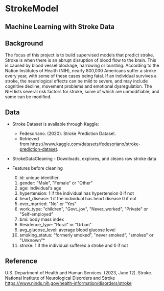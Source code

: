 # StrokeModel
Machine Learning with Stroke Data
---

## Background
The focus of this project is to build supervised models that predict stroke. 
Stroke is when there is an abrupt disruption of blood flow to the brain. 
This is caused by blood vessel blockage, narrowing or bursting. 
According to the Nation Institutes of Health (NIH), nearly 800,000 Americans suffer a 
stroke every year, with some of these cases being fatal. 
If an individual survives a stroke, the neurological effects can be mild to severe, 
and may include cognitive decline, movement problems and emotional dysregulation. 
The NIH lists several risk factors for stroke, some of which are unmodifiable, 
and some can be modified. 

## Data 

- Stroke Dataset is available through Kaggle: 
  - Fedesoriano. (2020). Stroke Prediction Dataset. 
  - Retrieved from https://www.kaggle.com/datasets/fedesoriano/stroke-prediction-dataset.
- StrokeDataCleaning - Downloads, explores, and cleans raw stroke data.
- Features before cleaning
  
  0. id: unique identifier
  1. gender: "Male", "Female" or "Other"
  2. age: individual's age
  3. hypertension: 1 if the individual has hypertension 0 if not
  4. heart_disease: 1 if the individual has heart disease 0 if not
  5. ever_married: "No" or "Yes"
  6. work_type: "children", "Govt_jov", "Never_worked", "Private" or "Self-employed"
  7. bmi: body mass index
  8. Residence_type: "Rural" or "Urban"
  9. avg_glucose_level: average blood glucose level 
  10. smoking_status: "formerly smoked", "never smoked", "smokes" or "Unknown"*
  11. stroke: 1 if the individual suffered a stroke and 0 if not

## Reference
U.S. Department of Health and Human Services. (2023, June 12). Stroke. 
National Institute of Neurological Disorders and Stroke
https://www.ninds.nih.gov/health-information/disorders/stroke 


